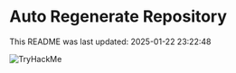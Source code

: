 # Auto Regenerate Repository

This README was last updated: 2025-01-22 23:22:48

 ![TryHackMe](https://tryhackme.com/badge/533634)